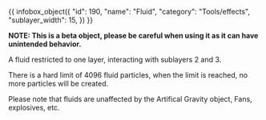 {{ infobox_object({
	"id": 190,
	"name": "Fluid",
	"category": "Tools/effects",
	"sublayer_width": 15,
}) }}

**NOTE: This is a beta object, please be careful when using it as it can have unintended behavior.**

A fluid restricted to one layer, interacting with sublayers 2 and 3.

There is a hard limit of 4096 fluid particles, when the limit is reached, no more particles will be created.

Please note that fluids are unaffected by the Artifical Gravity object, Fans, explosives, etc.
